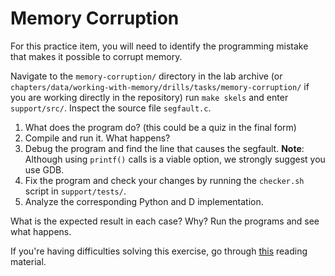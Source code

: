 # Memory Corruption

For this practice item, you will need to identify the programming mistake that makes it possible to corrupt memory.

Navigate to the `memory-corruption/` directory in the lab archive (or `chapters/data/working-with-memory/drills/tasks/memory-corruption/` if you are working directly in the repository) run `make skels` and enter `support/src/`.
Inspect the source file `segfault.c`.

1. What does the program do? (this could be a quiz in the final form)
1. Compile and run it.
   What happens?
1. Debug the program and find the line that causes the segfault.
   **Note**: Although using `printf()` calls is a viable option, we strongly suggest you use GDB.
1. Fix the program and check your changes by running the `checker.sh` script in `support/tests/`.
1. Analyze the corresponding Python and D implementation.

What is the expected result in each case?
Why?
Run the programs and see what happens.

If you're having difficulties solving this exercise, go through [this](../../../reading/working-with-memory.md) reading material.
